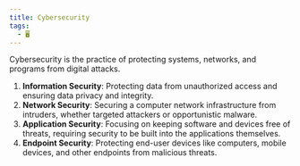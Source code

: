 ```yaml
---
title: Cybersecurity
tags:
  - 🖥️
---
```


Cybersecurity is the practice of protecting systems, networks, and programs from digital attacks.  

1. **Information Security**: Protecting data from unauthorized access and ensuring data privacy and integrity.
2. **Network Security**: Securing a computer network infrastructure from intruders, whether targeted attackers or opportunistic malware.
3. **Application Security**: Focusing on keeping software and devices free of threats, requiring security to be built into the applications themselves.
4. **Endpoint Security**: Protecting end-user devices like computers, mobile devices, and other endpoints from malicious threats.
